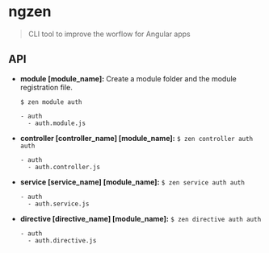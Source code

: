 # ngzen
> CLI tool to improve the worflow for Angular apps

## API

- **module [module_name]:**
  Create a module folder and the module registration file.

  `
  $ zen module auth
  `
  
  ```
  - auth
    - auth.module.js
  ```
  
- **controller [controller_name] [module_name]:**
  `
  $ zen controller auth auth
  `
  
  ```
  - auth
    - auth.controller.js
  ```
 
- **service [service_name] [module_name]:**
  `
  $ zen service auth auth
  `
  
  ```
  - auth
    - auth.service.js
  ```
 
- **directive [directive_name] [module_name]:**
  `
  $ zen directive auth auth
  `
  
  ```
  - auth
    - auth.directive.js
  ```
